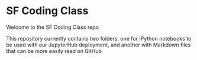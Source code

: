 # SF Coding Class

Welcome to the SF Coding Class repo

This repository currently contains two folders, one for IPython notebooks to be used with our JupyterHub deployment, and another with Markdown files that can be more easily read on GitHub
